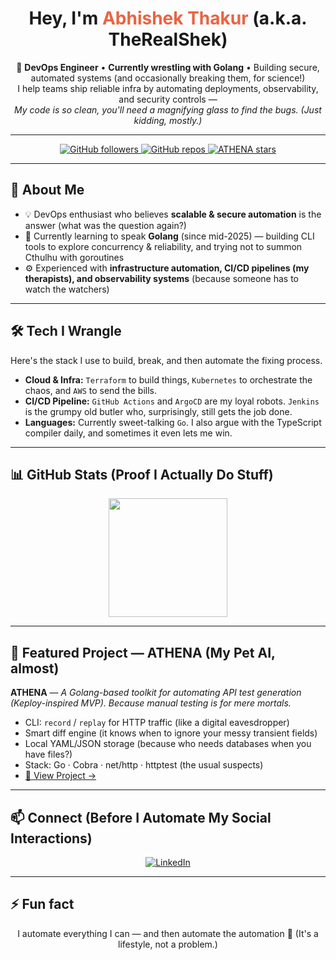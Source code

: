 <h1 align="center">Hey, I'm <span style="color:#e96443;">Abhishek Thakur</span> (a.k.a. TheRealShek)</h1>

<p align="center">
  🚀 <b>DevOps Engineer</b> • <b>Currently wrestling with Golang</b> • Building secure, automated systems (and occasionally breaking them, for science!)
  <br>
  I help teams ship reliable infra by automating deployments, observability, and security controls —
  <br>
  <i>My code is so clean, you'll need a magnifying glass to find the bugs. (Just kidding, mostly.)</i>
</p>

---

<p align="center">
  <a href="https://github.com/TheRealShek">
    <img alt="GitHub followers" src="https://img.shields.io/github/followers/TheRealShek?label=Follow%20me%20(don't%20worry,%20I%20won't%20automate%20your%20feed)&style=for-the-badge&color=00C853&logo=github" />
  </a>
  <a href="https://github.com/TheRealShek?tab=repositories">
    <img alt="GitHub repos" src="https://img.shields.io/badge/Repos-14%20(and%20counting%20my%20side%20projects)-7E57C2?style=for-the-badge&logo=github" />
  </a>
  <a href="https://github.com/TheRealShek/ATHENA">
    <img alt="ATHENA stars" src="https://img.shields.io/github/stars/TheRealShek/ATHENA?style=for-the-badge&color=FF4081&logo=starship" />
  </a>
</p>

---

## 🔭 About Me
- 💡 DevOps enthusiast who believes **scalable & secure automation** is the answer (what was the question again?)
- 🧠 Currently learning to speak **Golang** (since mid-2025) — building CLI tools to explore concurrency & reliability, and trying not to summon Cthulhu with goroutines
- ⚙️ Experienced with **infrastructure automation, CI/CD pipelines (my therapists), and observability systems** (because someone has to watch the watchers)

---

## 🛠 Tech I Wrangle
Here's the stack I use to build, break, and then automate the fixing process.

- **Cloud & Infra:** `Terraform` to build things, `Kubernetes` to orchestrate the chaos, and `AWS` to send the bills.
- **CI/CD Pipeline:** `GitHub Actions` and `ArgoCD` are my loyal robots. `Jenkins` is the grumpy old butler who, surprisingly, still gets the job done.
- **Languages:** Currently sweet-talking `Go`. I also argue with the TypeScript compiler daily, and sometimes it even lets me win.

---

## 📊 GitHub Stats (Proof I Actually Do Stuff)
<p align="center">
  <img height="190em" src="https://github-readme-stats.vercel.app/api?username=TheRealShek&show_icons=true&count_private=true&include_all_commits=true&theme=radical&bg_color=30,e96443,904e95&title_color=fff&text_color=fff&icon_color=FFD700" />
</p>

---

## 🚀 Featured Project — **ATHENA** (My Pet AI, almost)
**ATHENA** — *A Golang-based toolkit for automating API test generation (Keploy-inspired MVP). Because manual testing is for mere mortals.*
- CLI: `record` / `replay` for HTTP traffic (like a digital eavesdropper)
- Smart diff engine (it knows when to ignore your messy transient fields)
- Local YAML/JSON storage (because who needs databases when you have files?)
- Stack: Go · Cobra · net/http · httptest (the usual suspects)
- [🔗 View Project →](https://github.com/TheRealShek/ATHENA)

---

## 📫 Connect (Before I Automate My Social Interactions)
<p align="center">
  <a href="https://www.linkedin.com/in/abhishek-thakur-dev">
    <img src="https://img.shields.io/badge/LinkedIn-Abhishek%20Thakur-blue?style=for-the-badge&logo=linkedin" alt="LinkedIn" />
  </a>
</p>

---

## ⚡ Fun fact
<p align="center">
  I automate everything I can — and then automate the automation 🤖 (It's a lifestyle, not a problem.)
</p>
